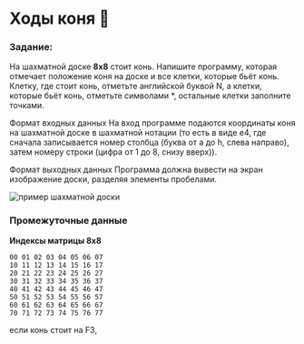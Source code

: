 # Ходы коня :horse:


### Задание:
На шахматной доске **8x8** стоит конь.
Напишите программу, которая отмечает положение коня на доске и все клетки, которые бьёт конь.
Клетку, где стоит конь, отметьте английской буквой N,
а клетки, которые бьёт конь, отметьте символами *,
остальные клетки заполните точками.

Формат входных данных
На вход программе подаются координаты коня
на шахматной доске в шахматной нотации
(то есть в виде e4, где сначала записывается номер столбца
(буква от a до h, слева направо),
затем номеру строки (цифра от 1 до 8, снизу вверх)).

Формат выходных данных
Программа должна вывести на экран изображение доски,
разделяя элементы пробелами.

![пример шахматной доски](https://ucarecdn.com/f5006ddf-2ffd-464d-b49c-9e7fabeadd55/5bc94216f5df3063ca010c369dfbf24c.jpg)

### Промежуточные данные
 **Индексы матрицы 8х8**

```
00 01 02 03 04 05 06 07
10 11 12 13 14 15 16 17
20 21 22 23 24 25 26 27
30 31 32 33 34 35 36 37
40 41 42 43 44 45 46 47
50 51 52 53 54 55 56 57
60 61 62 63 64 65 66 67
70 71 72 73 74 75 76 77
```

если конь стоит на F3, 